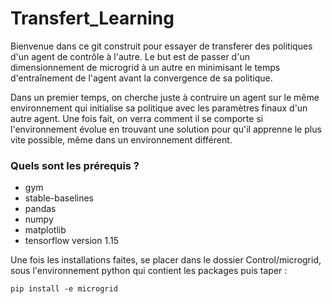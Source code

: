 # Transfert_Learning

Bienvenue dans ce git construit pour essayer de transferer des politiques d'un agent de contrôle à l'autre. Le but est de passer d'un dimensionnement de microgrid à un autre en minimisant le temps d'entraînement de l'agent avant la convergence de sa politique.

Dans un premier temps, on cherche juste à contruire un agent sur le même environnement qui initialise sa politique avec les paramètres finaux d'un autre agent. Une fois fait, on verra comment il se comporte si l'environnement évolue en trouvant une solution pour qu'il apprenne le plus vite possible, même dans un environnement différent.

### Quels sont les prérequis ?

* gym
* stable-baselines
* pandas
* numpy
* matplotlib
* tensorflow version 1.15

Une fois les installations faites, se placer dans le dossier Control/microgrid, sous l'environnement python qui contient les packages puis taper : 
```
pip install -e microgrid
```
